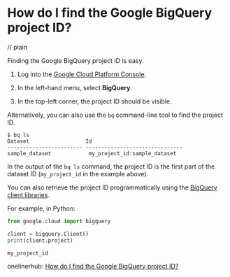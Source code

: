 # How do I find the Google BigQuery project ID?
// plain

Finding the Google BigQuery project ID is easy.

1. Log into the [Google Cloud Platform Console](https://console.cloud.google.com/).

2. In the left-hand menu, select **BigQuery**.

3. In the top-left corner, the project ID should be visible.

Alternatively, you can also use the `bq` command-line tool to find the project ID.

```
$ bq ls
Dataset                  Id
------------------------ -------------------------------
sample_dataset            my_project_id:sample_dataset
```

In the output of the `bq ls` command, the project ID is the first part of the dataset ID (`my_project_id` in the example above).

You can also retrieve the project ID programmatically using the [BigQuery client libraries](https://cloud.google.com/bigquery/docs/reference/libraries).

For example, in Python:

```python
from google.cloud import bigquery

client = bigquery.Client()
print(client.project)
```

```
my_project_id
```

onelinerhub: [How do I find the Google BigQuery project ID?](https://onelinerhub.com/google-big-query/how-do-i-find-the-google-bigquery-project-id)